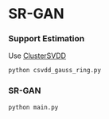 # SR-GAN

### Support Estimation
Use [ClusterSVDD](https://github.com/nicococo/ClusterSvdd)  
```python
python csvdd_gauss_ring.py
```

### SR-GAN
```python
python main.py
```
